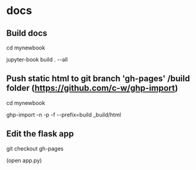 # docs


## Build docs

cd mynewbook

jupyter-book build . --all

## Push static html to git branch 'gh-pages' /build folder (https://github.com/c-w/ghp-import)

cd mynewbook

ghp-import -n -p -f --prefix=build _build/html

## Edit the flask app 

git checkout gh-pages 

(open app.py)
